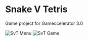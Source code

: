 # Snake V Tetris
Game project for Gameccelerator 3.0

<img src="https://user-images.githubusercontent.com/27884873/71327387-73291c80-2510-11ea-9cb7-9033c0b56031.png" alt="SvT Menu"/>
<img src="https://user-images.githubusercontent.com/27884873/71327400-a9669c00-2510-11ea-8f0a-0179578dfec1.png" alt="SvT Game"/>
